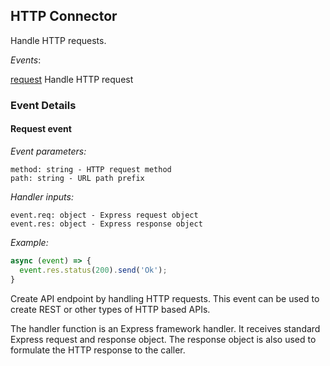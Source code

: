 ## HTTP Connector

Handle HTTP requests.

_Events_:

[request](#request) Handle HTTP request

### Event Details

#### <a name="request"></a>Request event

_Event parameters:_

```
method: string - HTTP request method
path: string - URL path prefix
```

_Handler inputs:_

```
event.req: object - Express request object
event.res: object - Express response object
```

_Example:_

```js
async (event) => {
  event.res.status(200).send('Ok');
}
```

Create API endpoint by handling HTTP requests. This event can
be used to create REST or other types of HTTP based APIs.

The handler function is an Express framework handler. It receives
standard Express request and response object. The response object
is also used to formulate the HTTP response to the caller.
